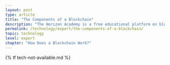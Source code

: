 ```yaml
---
layout: post
type: article
title: "The Components of a Blockchain"
description: "The Horizen Academy is a free educational platform on blockchain technology, cryptocurrency, and privacy. This chapter is is not available yet. We add content frequently, sign up for our newsletter for notifications when it's released."
permalink: /technology/expert/the-components-of-a-blockchain/
topic: technology
level: expert
chapter: "How Does a Blockchain Work?"
---
```


{% tf tech-not-available.md %}

